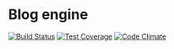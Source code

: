 # Blog engine

[![Build Status](https://semaphoreci.com/api/v1/ramilia/blog-engine/branches/master/badge.svg)](https://semaphoreci.com/ramilia/blog-engine)
[![Test Coverage](https://codeclimate.com/github/RamiliaNigmatullina/blog-engine/badges/coverage.svg)](https://codeclimate.com/github/RamiliaNigmatullina/blog-engine/coverage)
[![Code Climate](https://codeclimate.com/github/RamiliaNigmatullina/blog-engine/badges/gpa.svg)](https://codeclimate.com/github/RamiliaNigmatullina/blog-engine)
